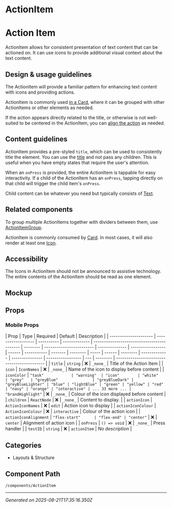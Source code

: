 # ActionItem

# Action Item

ActionItem allows for consistent presentation of text content that can be
actioned on. It can use icons to provide additional visual context about the
text content.

## Design & usage guidelines

The ActionItem will provide a familiar pattern for enhancing text content with
icons and providing actions.

ActionItem is commonly used [in a Card](/components/Card), where it can be
grouped with other ActionItems or other elements as needed.

If the action appears directly related to the title, or otherwise is not
well-suited to be centered in the ActionItem, you can
[align the action](../?path=/story/components-layouts-and-structure-actionitem-mobile--action-alignment)
as needed.

## Content guidelines

ActionItem provides a pre-styled `title`, which can be used to consistently
title the element. You can use the
[title](../?path=/story/components-layouts-and-structure-actionitem-mobile--title-only)
and not pass any children. This is useful when you have empty states that
require the user's attention.

When an `onPress` is provided, the entire ActionItem is tappable for easy
interactivity. If a child of the ActionItem has an `onPress`, tapping directly
on that child will trigger the child item's `onPress`.

Child content can be whatever you need but typically consists of
[Text](/components/Text).

## Related components

To group multiple ActionItems together with dividers between them, use
[ActionItemGroup](/components/ActionItemGroup).

ActionItem is commonly consumed by [Card](/components/Card). In most cases, it
will also render at least one [Icon](/components/Icon).

## Accessibility

The Icons in ActionItem should not be announced to assistive technology. The
entire contents of the ActionItem should be read as one element.

## Mockup

<Figma
  collapsable
  url="https://www.figma.com/file/avvgu5SkbBvS8lGVePBsqO/%F0%9F%92%99-Product%2FMobile?node-id=41947%3A224683"
/>

## Props

### Mobile Props

| Prop                  | Type               | Required   | Default       | Description                                |
| --------------------- | ------------------ | ---------- | ------------- | ------------------------------------------ | -------- | ------------------------ | -------------- | ----------------- | ------ | ----------- | ------- | -------- | ----- | ------ | -------- | ------------- | --------------- | ----------------- | --- | -------- | ------------------------------------------- |
| `title`               | `string`           | ❌         | `_none_`      | Title of the Action Item                   |
| `icon`                | `IconNames`        | ❌         | `_none_`      | Name of the icon to display before content |
| `iconColor`           | `"task"            | "warning"  | "icon"        | "white"                                    | "grey"   | "greyBlue"               | "greyBlueDark" | "greyBlueLighter" | "blue" | "lightBlue" | "green" | "yellow" | "red" | "navy" | "orange" | "interactive" | ... 33 more ... | "brandHighlight"` | ❌  | `_none_` | Colour of the icon displayed before content |
| `children`            | `ReactNode`        | ❌         | `_none_`      | Content to display.                        |
| `actionIcon`          | `ActionIconNames`  | ❌         | `edit`        | Action icon to display                     |
| `actionIconColour`    | `ActionIconColour` | ❌         | `interactive` | Colour of the action icon                  |
| `actionIconAlignment` | `"flex-start"      | "flex-end" | "center"`     | ❌                                         | `center` | Alignment of action icon |
| `onPress`             | `() => void`       | ❌         | `_none_`      | Press handler                              |
| `testID`              | `string`           | ❌         | `actionItem`  | _No description_                           |

## Categories

- Layouts & Structure

## Component Path

`/components/ActionItem`

---

_Generated on 2025-08-21T17:35:16.350Z_
